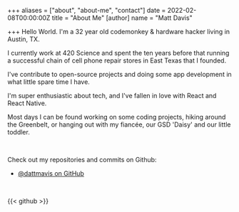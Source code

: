 +++
aliases = ["about", "about-me", "contact"]
date = 2022-02-08T00:00:00Z
title = "About Me"
[author]
name = "Matt Davis"

+++
Hello World. I'm a 32 year old codemonkey & hardware hacker living in Austin, TX.

I currently work at 420 Science and spent the ten years before that running a successful chain of cell phone repair stores in East Texas that I founded.  
  
I've contribute to open-source projects and doing some app development in what little spare time I have.

I'm super enthusiastic about tech, and I've fallen in love with React and React Native.

Most days I can be found working on some coding projects, hiking around the Greenbelt, or hanging out with my fiancée, our GSD 'Daisy' and our little toddler.

 

Check out my repositories and commits on Github:

* [@dattmavis on GitHub](https://github.com/dattmavis)

 

{{< github >}}
